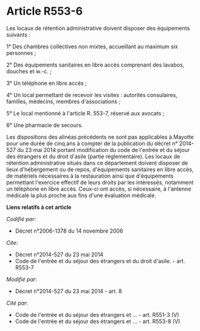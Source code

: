 # Article R553-6

Les locaux de rétention administrative doivent disposer des équipements suivants : 

1° Des chambres collectives non mixtes, accueillant au maximum six personnes ; 

2° Des équipements sanitaires en libre accès comprenant des lavabos, douches et w.-c. ; 

3° Un téléphone en libre accès ; 

4° Un local permettant de recevoir les visites : autorités consulaires, familles, médecins, membres d'associations ; 

5° Le local mentionné à l'article R. 553-7, réservé aux avocats ; 

6° Une pharmacie de secours. 

Les dispositions des alinéas précédents ne sont pas applicables à Mayotte pour une durée de cinq ans à compter de la
publication du décret n° 2014-527 du 23 mai 2014 portant modification du code de l'entrée et du séjour des étrangers et du
droit d'asile (partie réglementaire). Les locaux de rétention administrative situés dans ce département doivent disposer de
lieux d'hébergement ou de repos, d'équipements sanitaires en libre accès, de matériels nécessaires à la restauration ainsi
que d'équipements permettant l'exercice effectif de leurs droits par les intéressés, notamment un téléphone en libre accès.
Ceux-ci ont accès, si nécessaire, à l'antenne médicale la plus proche aux fins d'une évaluation médicale.

**Liens relatifs à cet article**

_Codifié par_:

  - Décret n°2006-1378 du 14 novembre 2006

_Cite_:

  - Décret n°2014-527 du 23 mai 2014
  - Code de l'entrée et du séjour des étrangers et du droit d'asile. - art. R553-7

_Modifié par_:

  - Décret n°2014-527 du 23 mai 2014 - art. 8

_Cité par_:

  - Code de l'entrée et du séjour des étrangers et ... - art. R551-3 (V)
  - Code de l'entrée et du séjour des étrangers et ... - art. R553-8 (V)

